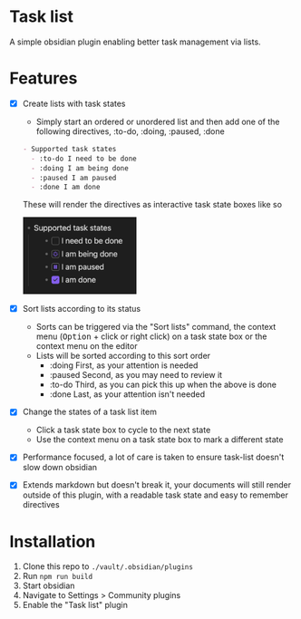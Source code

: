 # Task list

A simple obsidian plugin enabling better task management via lists.

# Features

- [x] Create lists with task states

  - Simply start an ordered or unordered list and then add one of the following directives, :to-do, :doing, :paused, :done

  ```md
  - Supported task states
    - :to-do I need to be done
    - :doing I am being done
    - :paused I am paused
    - :done I am done
  ```

  These will render the directives as interactive task state boxes like so

  <img src="./assets/supported-task-states.png" alt="Supported task states" width=200 />

- [x] Sort lists according to its status
  - Sorts can be triggered via the "Sort lists" command, the context menu (<kbd>Option</kbd> + click or right click) on a task state box or the context menu on the editor
  - Lists will be sorted according to this sort order
    - :doing First, as your attention is needed
    - :paused Second, as you may need to review it
    - :to-do Third, as you can pick this up when the above is done
    - :done Last, as your attention isn't needed
- [x] Change the states of a task list item
  - Click a task state box to cycle to the next state
  - Use the context menu on a task state box to mark a different state
- [x] Performance focused, a lot of care is taken to ensure task-list doesn't slow down obsidian
- [x] Extends markdown but doesn't break it, your documents will still render outside of this plugin, with a readable task state and easy to remember directives

# Installation

1. Clone this repo to `./vault/.obsidian/plugins`
1. Run `npm run build`
1. Start obsidian
1. Navigate to Settings > Community plugins
1. Enable the "Task list" plugin
